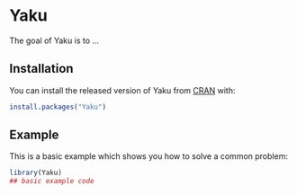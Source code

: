 
# Yaku

<!-- badges: start -->
<!-- badges: end -->

The goal of Yaku is to ...

## Installation

You can install the released version of Yaku from [CRAN](https://CRAN.R-project.org) with:

``` r
install.packages("Yaku")
```

## Example

This is a basic example which shows you how to solve a common problem:

``` r
library(Yaku)
## basic example code
```

